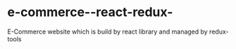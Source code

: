 # e-commerce--react-redux-
E-Commerce website which is build by react library and managed by redux-tools
